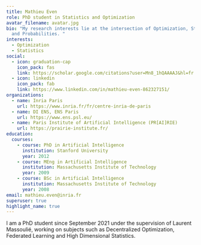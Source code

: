 ```yaml
---
title: Mathieu Even
role: PhD student in Statistics and Optimization
avatar_filename: avatar.jpg
bio: "My research interests lie at the intersection of Optimization, Statistics
  and Probabilities. "
interests:
  - Optimization
  - Statistics
social:
  - icon: graduation-cap
    icon_pack: fas
    link: https://scholar.google.com/citations?user=Mn8_1hQAAAAJ&hl=fr
  - icon: linkedin
    icon_pack: fab
    link: https://www.linkedin.com/in/mathieu-even-862327151/
organizations:
  - name: Inria Paris
    url: https://www.inria.fr/fr/centre-inria-de-paris
  - name: DI ENS, ENS Paris
    url: https://www.ens.psl.eu/
  - name: Paris Institute of Artificial Intelligence (PR[AI]RIE)
    url: https://prairie-institute.fr/
education:
  courses:
    - course: PhD in Artificial Intelligence
      institution: Stanford University
      year: 2012
    - course: MEng in Artificial Intelligence
      institution: Massachusetts Institute of Technology
      year: 2009
    - course: BSc in Artificial Intelligence
      institution: Massachusetts Institute of Technology
      year: 2008
email: mathieu.even@inria.fr
superuser: true
highlight_name: true
---
```

I am a PhD student since September 2021 under the supervision of Laurent Massoulié, working on subjects such as Decentralized Optimization, Federated Learning and High Dimensional Statistics.